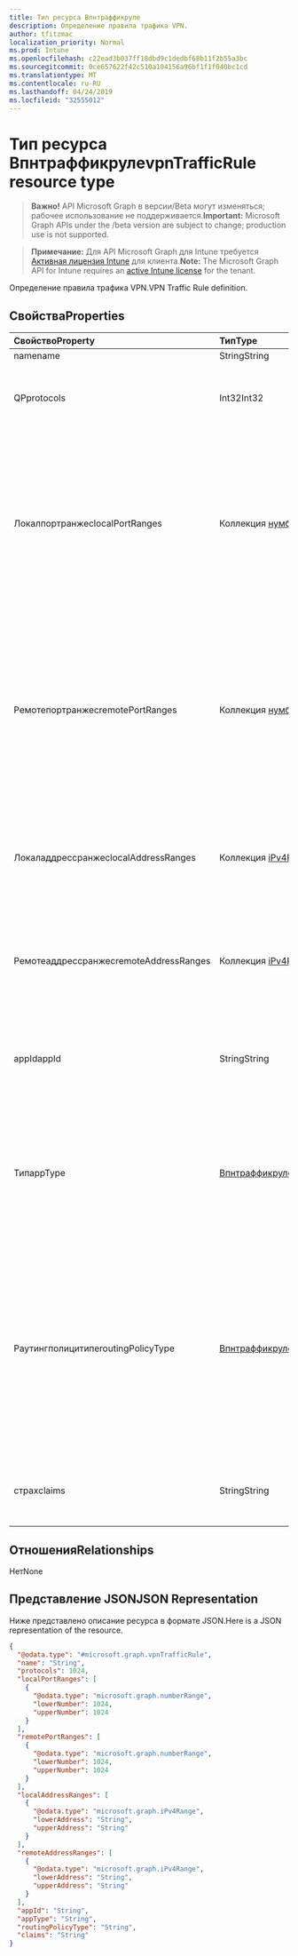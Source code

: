 ```yaml
---
title: Тип ресурса Впнтраффикруле
description: Определение правила трафика VPN.
author: tfitzmac
localization_priority: Normal
ms.prod: Intune
ms.openlocfilehash: c22ead3b037ff18dbd9c1dedbf68b11f2b55a3bc
ms.sourcegitcommit: 0ce657622f42c510a104156a96bf1f1f040bc1cd
ms.translationtype: MT
ms.contentlocale: ru-RU
ms.lasthandoff: 04/24/2019
ms.locfileid: "32555012"
---
```

# <a name="vpntrafficrule-resource-type"></a><span data-ttu-id="44c7e-103">Тип ресурса Впнтраффикруле</span><span class="sxs-lookup"><span data-stu-id="44c7e-103">vpnTrafficRule resource type</span></span>

> <span data-ttu-id="44c7e-104">**Важно!** API Microsoft Graph в версии/Beta могут изменяться; рабочее использование не поддерживается.</span><span class="sxs-lookup"><span data-stu-id="44c7e-104">**Important:** Microsoft Graph APIs under the /beta version are subject to change; production use is not supported.</span></span>

> <span data-ttu-id="44c7e-105">**Примечание:** Для API Microsoft Graph для Intune требуется [Активная лицензия Intune](https://go.microsoft.com/fwlink/?linkid=839381) для клиента.</span><span class="sxs-lookup"><span data-stu-id="44c7e-105">**Note:** The Microsoft Graph API for Intune requires an [active Intune license](https://go.microsoft.com/fwlink/?linkid=839381) for the tenant.</span></span>

<span data-ttu-id="44c7e-106">Определение правила трафика VPN.</span><span class="sxs-lookup"><span data-stu-id="44c7e-106">VPN Traffic Rule definition.</span></span>

## <a name="properties"></a><span data-ttu-id="44c7e-107">Свойства</span><span class="sxs-lookup"><span data-stu-id="44c7e-107">Properties</span></span>
|<span data-ttu-id="44c7e-108">Свойство</span><span class="sxs-lookup"><span data-stu-id="44c7e-108">Property</span></span>|<span data-ttu-id="44c7e-109">Тип</span><span class="sxs-lookup"><span data-stu-id="44c7e-109">Type</span></span>|<span data-ttu-id="44c7e-110">Описание</span><span class="sxs-lookup"><span data-stu-id="44c7e-110">Description</span></span>|
|:---|:---|:---|
|<span data-ttu-id="44c7e-111">name</span><span class="sxs-lookup"><span data-stu-id="44c7e-111">name</span></span>|<span data-ttu-id="44c7e-112">String</span><span class="sxs-lookup"><span data-stu-id="44c7e-112">String</span></span>|<span data-ttu-id="44c7e-113">Расширением.</span><span class="sxs-lookup"><span data-stu-id="44c7e-113">Name.</span></span>|
|<span data-ttu-id="44c7e-114">QP</span><span class="sxs-lookup"><span data-stu-id="44c7e-114">protocols</span></span>|<span data-ttu-id="44c7e-115">Int32</span><span class="sxs-lookup"><span data-stu-id="44c7e-115">Int32</span></span>|<span data-ttu-id="44c7e-116">Протоколы (0-255).</span><span class="sxs-lookup"><span data-stu-id="44c7e-116">Protocols (0-255).</span></span> <span data-ttu-id="44c7e-117">Допустимые значения — от 0 до 255</span><span class="sxs-lookup"><span data-stu-id="44c7e-117">Valid values 0 to 255</span></span>|
|<span data-ttu-id="44c7e-118">Локалпортранжес</span><span class="sxs-lookup"><span data-stu-id="44c7e-118">localPortRanges</span></span>|<span data-ttu-id="44c7e-119">Коллекция [нумберранже](../resources/intune-deviceconfig-numberrange.md)</span><span class="sxs-lookup"><span data-stu-id="44c7e-119">[numberRange](../resources/intune-deviceconfig-numberrange.md) collection</span></span>|<span data-ttu-id="44c7e-120">Локальный диапазон портов можно задать только в том случае, если протокол имеет значение TCP или UDP (6 или 17).</span><span class="sxs-lookup"><span data-stu-id="44c7e-120">Local port range can be set only when protocol is either TCP or UDP (6 or 17).</span></span> <span data-ttu-id="44c7e-121">Эта коллекция может содержать не более 500 элементов.</span><span class="sxs-lookup"><span data-stu-id="44c7e-121">This collection can contain a maximum of 500 elements.</span></span>|
|<span data-ttu-id="44c7e-122">Ремотепортранжес</span><span class="sxs-lookup"><span data-stu-id="44c7e-122">remotePortRanges</span></span>|<span data-ttu-id="44c7e-123">Коллекция [нумберранже](../resources/intune-deviceconfig-numberrange.md)</span><span class="sxs-lookup"><span data-stu-id="44c7e-123">[numberRange](../resources/intune-deviceconfig-numberrange.md) collection</span></span>|<span data-ttu-id="44c7e-124">Диапазон удаленных портов можно задать только в том случае, если протокол имеет значение TCP или UDP (6 или 17).</span><span class="sxs-lookup"><span data-stu-id="44c7e-124">Remote port range can be set only when protocol is either TCP or UDP (6 or 17).</span></span> <span data-ttu-id="44c7e-125">Эта коллекция может содержать не более 500 элементов.</span><span class="sxs-lookup"><span data-stu-id="44c7e-125">This collection can contain a maximum of 500 elements.</span></span>|
|<span data-ttu-id="44c7e-126">Локаладдрессранжес</span><span class="sxs-lookup"><span data-stu-id="44c7e-126">localAddressRanges</span></span>|<span data-ttu-id="44c7e-127">Коллекция [iPv4Range](../resources/intune-shared-ipv4range.md)</span><span class="sxs-lookup"><span data-stu-id="44c7e-127">[iPv4Range](../resources/intune-shared-ipv4range.md) collection</span></span>|<span data-ttu-id="44c7e-128">Диапазон локальных адресов.</span><span class="sxs-lookup"><span data-stu-id="44c7e-128">Local address range.</span></span> <span data-ttu-id="44c7e-129">Эта коллекция может содержать не более 500 элементов.</span><span class="sxs-lookup"><span data-stu-id="44c7e-129">This collection can contain a maximum of 500 elements.</span></span>|
|<span data-ttu-id="44c7e-130">Ремотеаддрессранжес</span><span class="sxs-lookup"><span data-stu-id="44c7e-130">remoteAddressRanges</span></span>|<span data-ttu-id="44c7e-131">Коллекция [iPv4Range](../resources/intune-shared-ipv4range.md)</span><span class="sxs-lookup"><span data-stu-id="44c7e-131">[iPv4Range](../resources/intune-shared-ipv4range.md) collection</span></span>|<span data-ttu-id="44c7e-132">Диапазон удаленных адресов.</span><span class="sxs-lookup"><span data-stu-id="44c7e-132">Remote address range.</span></span> <span data-ttu-id="44c7e-133">Эта коллекция может содержать не более 500 элементов.</span><span class="sxs-lookup"><span data-stu-id="44c7e-133">This collection can contain a maximum of 500 elements.</span></span>|
|<span data-ttu-id="44c7e-134">appId</span><span class="sxs-lookup"><span data-stu-id="44c7e-134">appId</span></span>|<span data-ttu-id="44c7e-135">String</span><span class="sxs-lookup"><span data-stu-id="44c7e-135">String</span></span>|<span data-ttu-id="44c7e-136">Идентификатор приложения, если это правило трафика вызывается приложением.</span><span class="sxs-lookup"><span data-stu-id="44c7e-136">App identifier, if this traffic rule is triggered by an app.</span></span>|
|<span data-ttu-id="44c7e-137">Тип</span><span class="sxs-lookup"><span data-stu-id="44c7e-137">appType</span></span>|[<span data-ttu-id="44c7e-138">Впнтраффикрулеапптипе</span><span class="sxs-lookup"><span data-stu-id="44c7e-138">vpnTrafficRuleAppType</span></span>](../resources/intune-deviceconfig-vpntrafficruleapptype.md)|<span data-ttu-id="44c7e-139">Тип приложения, если это правило трафика вызывается приложением.</span><span class="sxs-lookup"><span data-stu-id="44c7e-139">App type, if this traffic rule is triggered by an app.</span></span> <span data-ttu-id="44c7e-140">Возможные значения: `none`, `desktop`, `universal`.</span><span class="sxs-lookup"><span data-stu-id="44c7e-140">Possible values are: `none`, `desktop`, `universal`.</span></span>|
|<span data-ttu-id="44c7e-141">Раутингполицитипе</span><span class="sxs-lookup"><span data-stu-id="44c7e-141">routingPolicyType</span></span>|[<span data-ttu-id="44c7e-142">Впнтраффикрулераутингполицитипе</span><span class="sxs-lookup"><span data-stu-id="44c7e-142">vpnTrafficRuleRoutingPolicyType</span></span>](../resources/intune-deviceconfig-vpntrafficruleroutingpolicytype.md)|<span data-ttu-id="44c7e-143">Когда приложение запускается, указывает, следует ли включить раздельное туннелирование по этому маршруту.</span><span class="sxs-lookup"><span data-stu-id="44c7e-143">When app triggered, indicates whether to enable split tunneling along this route.</span></span> <span data-ttu-id="44c7e-144">Возможные значения: `none`, `splitTunnel`, `forceTunnel`.</span><span class="sxs-lookup"><span data-stu-id="44c7e-144">Possible values are: `none`, `splitTunnel`, `forceTunnel`.</span></span>|
|<span data-ttu-id="44c7e-145">страх</span><span class="sxs-lookup"><span data-stu-id="44c7e-145">claims</span></span>|<span data-ttu-id="44c7e-146">String</span><span class="sxs-lookup"><span data-stu-id="44c7e-146">String</span></span>|<span data-ttu-id="44c7e-147">Утверждения, связанные с этим правилом трафика.</span><span class="sxs-lookup"><span data-stu-id="44c7e-147">Claims associated with this traffic rule.</span></span>|

## <a name="relationships"></a><span data-ttu-id="44c7e-148">Отношения</span><span class="sxs-lookup"><span data-stu-id="44c7e-148">Relationships</span></span>
<span data-ttu-id="44c7e-149">Нет</span><span class="sxs-lookup"><span data-stu-id="44c7e-149">None</span></span>

## <a name="json-representation"></a><span data-ttu-id="44c7e-150">Представление JSON</span><span class="sxs-lookup"><span data-stu-id="44c7e-150">JSON Representation</span></span>
<span data-ttu-id="44c7e-151">Ниже представлено описание ресурса в формате JSON.</span><span class="sxs-lookup"><span data-stu-id="44c7e-151">Here is a JSON representation of the resource.</span></span>
<!-- {
  "blockType": "resource",
  "@odata.type": "microsoft.graph.vpnTrafficRule"
}
-->
``` json
{
  "@odata.type": "#microsoft.graph.vpnTrafficRule",
  "name": "String",
  "protocols": 1024,
  "localPortRanges": [
    {
      "@odata.type": "microsoft.graph.numberRange",
      "lowerNumber": 1024,
      "upperNumber": 1024
    }
  ],
  "remotePortRanges": [
    {
      "@odata.type": "microsoft.graph.numberRange",
      "lowerNumber": 1024,
      "upperNumber": 1024
    }
  ],
  "localAddressRanges": [
    {
      "@odata.type": "microsoft.graph.iPv4Range",
      "lowerAddress": "String",
      "upperAddress": "String"
    }
  ],
  "remoteAddressRanges": [
    {
      "@odata.type": "microsoft.graph.iPv4Range",
      "lowerAddress": "String",
      "upperAddress": "String"
    }
  ],
  "appId": "String",
  "appType": "String",
  "routingPolicyType": "String",
  "claims": "String"
}
```





